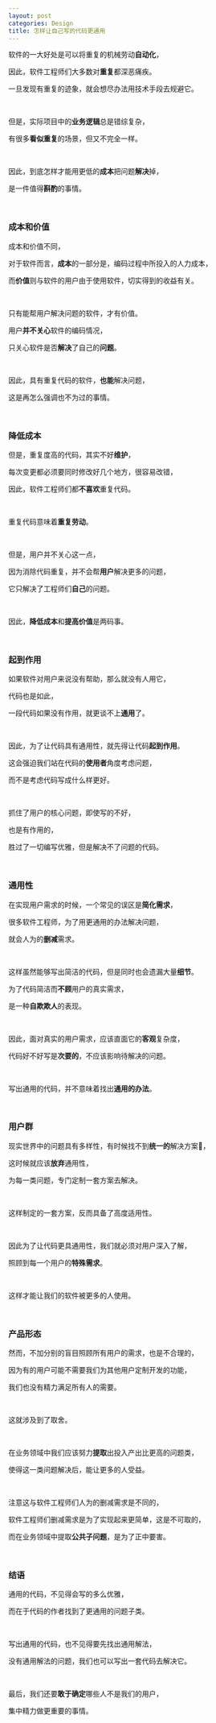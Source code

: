 ```yaml
---
layout: post
categories: Design
title: 怎样让自己写的代码更通用
---
```


软件的一大好处是可以将重复的机械劳动**自动化**，

因此，软件工程师们大多数对**重复**都深恶痛疾。

一旦发现有重复的迹象，就会想尽办法用技术手段去规避它。

<br/>

但是，实际项目中的**业务逻辑**总是错综复杂，

有很多**看似重复**的场景，但又不完全一样。

<br/>

因此，到底怎样才能用更低的**成本**把问题**解决**掉，

是一件值得**斟酌**的事情。

<br/>

### 成本和价值

成本和价值不同，

对于软件而言，**成本**的一部分是，编码过程中所投入的人力成本，

而**价值**则与软件的用户由于使用软件，切实得到的收益有关。

<br/>

只有能帮用户解决问题的软件，才有价值。

用户**并不关心**软件的编码情况，

只关心软件是否**解决**了自己的**问题**。

<br/>

因此，具有重复代码的软件，**也能**解决问题，

这是再怎么强调也不为过的事情。

<br/>

### 降低成本

但是，重复度高的代码，其实不好**维护**，

每次变更都必须要同时修改好几个地方，很容易改错，

因此，软件工程师们都**不喜欢**重复代码。

<br/>

重复代码意味着**重复劳动**。

<br/>

但是，用户并不关心这一点，

因为消除代码重复，并不会帮**用户**解决更多的问题，

它只解决了工程师们**自己**的问题。

<br/>

因此，**降低成本**和**提高价值**是两码事。

<br/>

### 起到作用

如果软件对用户来说没有帮助，那么就没有人用它，

代码也是如此，

一段代码如果没有作用，就更谈不上**通用**了。

<br/>

因此，为了让代码具有通用性，就先得让代码**起到作用**。

这会强迫我们站在代码的**使用者**角度考虑问题，

而不是考虑代码写成什么样更好。

<br/>

抓住了用户的核心问题，即使写的不好，

也是有作用的，

胜过了一切编写优雅，但是解决不了问题的代码。

<br/>

### 通用性

在实现用户需求的时候，一个常见的误区是**简化需求**，

很多软件工程师，为了用更通用的办法解决问题，

就会人为的**删减**需求。

<br/>

这样虽然能够写出简洁的代码，但是同时也会遗漏大量**细节**。

为了代码简洁而**不顾**用户的真实需求，

是一种**自欺欺人**的表现。

<br/>

因此，面对真实的用户需求，应该直面它的**客观**复杂度，

代码好不好写是**次要的**，不应该影响待解决的问题。

<br/>

写出通用的代码，并不意味着找出**通用的办法**。

<br/>

### 用户群

现实世界中的问题具有多样性，有时候找不到**统一的**解决方案，

这时候就应该**放弃**通用性，

为每一类问题，专门定制一套方案去解决。

<br/>

这样制定的一套方案，反而具备了高度适用性。

<br/>

因此为了让代码更具通用性，我们就必须对用户深入了解，

照顾到每一个用户的**特殊需求**。

<br/>

这样才能让我们的软件被更多的人使用。

<br/>

### 产品形态

然而，不加分别的盲目照顾所有用户的需求，也是不合理的，

因为有的用户可能不需要我们为其他用户定制开发的功能，

我们也没有精力满足所有人的需要。

<br/>

这就涉及到了取舍。

<br/>

在业务领域中我们应该努力**提取**出投入产出比更高的问题类，

使得这一类问题解决后，能让更多的人受益。

<br/>

注意这与软件工程师们人为的删减需求是不同的，

软件工程师们删减需求是为了实现起来更简单，这是不可取的，

而在业务领域中提取**公共子问题**，是为了正中要害。

<br/>

### 结语

通用的代码，不见得会写的多么优雅，

而在于代码的作者找到了更通用的问题子类。

<br/>

写出通用的代码，也不见得要先找出通用解法，

没有通用解法的问题，我们也可以写出一套代码去解决它。

<br/>

最后，我们还要**敢于确定**哪些人不是我们的用户，

集中精力做更重要的事情。
